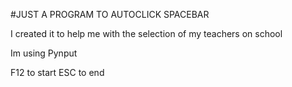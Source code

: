 #JUST A PROGRAM TO AUTOCLICK SPACEBAR

I created it to help me with the selection of my teachers on school

Im using Pynput

F12 to start
ESC to end